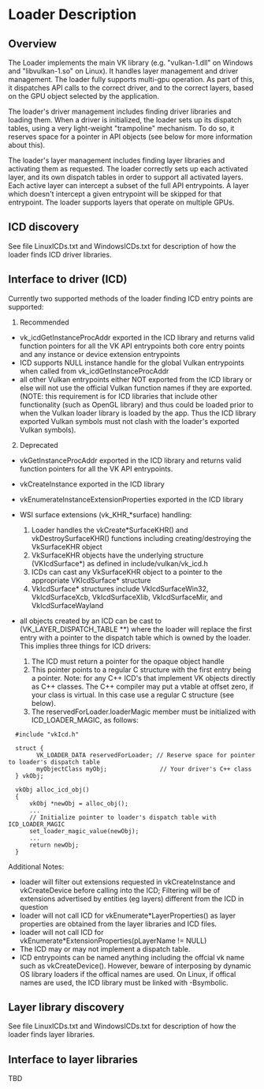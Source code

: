 # Loader Description 

## Overview
The Loader implements the main VK library (e.g. "vulkan-1.dll" on Windows and
"libvulkan-1.so" on Linux).  It handles layer management and driver management.  The
loader fully supports multi-gpu operation.  As part of this, it dispatches API
calls to the correct driver, and to the correct layers, based on the GPU object
selected by the application.

The loader's driver management includes finding driver libraries and loading
them.  When a driver is initialized, the loader sets up its dispatch tables,
using a very light-weight "trampoline" mechanism.  To do so, it reserves space
for a pointer in API objects (see below for more information about this).

The loader's layer management includes finding layer libraries and activating
them as requested.  The loader correctly sets up each activated layer, and its
own dispatch tables in order to support all activated layers.  Each active
layer can intercept a subset of the full API entrypoints.  A layer which
doesn't intercept a given entrypoint will be skipped for that entrypoint.  The
loader supports layers that operate on multiple GPUs.

## ICD discovery
See file LinuxICDs.txt  and WindowsICDs.txt for description of how the loader
finds ICD driver libraries.

## Interface to driver (ICD)
Currently two supported methods of the loader finding ICD entry points are supported:
1) Recommended
- vk_icdGetInstanceProcAddr exported in the ICD library and returns valid function pointers for all the VK API entrypoints
  both core entry points and any instance or device extension entrypoints
- ICD supports NULL instance handle for the global Vulkan entrypoints when called from vk_icdGetInstanceProcAddr
- all other Vulkan entrypoints either NOT exported from the ICD library or else will not use the official Vulkan function names
 if they are exported. (NOTE: this requirement is for ICD libraries that include other functionality (such as OpenGL library)
 and thus could be loaded prior to when the Vulkan loader library is loaded by the app.  Thus the ICD library exported Vulkan symbols must not
 clash with the loader's exported Vulkan symbols).
 2) Deprecated
 - vkGetInstanceProcAddr exported in the ICD library and returns valid function pointers for all the VK API entrypoints.
 - vkCreateInstance exported in the ICD library
 - vkEnumerateInstanceExtensionProperties exported in the ICD library
 
- WSI surface extensions (vk_KHR_*surface) handling:
  1. Loader handles the vkCreate*SurfaceKHR() and vkDestroySurfaceKHR()  functions including creating/destroying the VkSurfaceKHR object
  2. VkSurfaceKHR objects have the underlying structure (VKIcdSurface*) as defined in include/vulkan/vk_icd.h
  3. ICDs can cast any VkSurfaceKHR object to a pointer to the appropriate VKIcdSurface* structure
  4. VkIcdSurface* structures include VkIcdSurfaceWin32, VkIcdSurfaceXcb, VkIcdSurfaceXlib, VkIcdSurfaceMir, and VkIcdSurfaceWayland
- all objects created by an ICD can be cast to (VK\_LAYER\_DISPATCH\_TABLE \*\*)
 where the loader will replace the first entry with a pointer to the dispatch table which is
 owned by the loader. This implies three things for ICD drivers:
  1. The ICD must return a pointer for the opaque object handle
  2. This pointer points to a regular C structure with the first entry being a pointer.
  Note: for any C++ ICD's that implement VK objects directly as C++ classes.
  The C++ compiler may put a vtable at offset zero, if your class is virtual.
  In this case use a regular C structure (see below).
  3. The reservedForLoader.loaderMagic member must be initialized with ICD\_LOADER\_MAGIC, as follows:

```
  #include "vkIcd.h"

  struct {
        VK_LOADER_DATA reservedForLoader; // Reserve space for pointer to loader's dispatch table
        myObjectClass myObj;               // Your driver's C++ class
  } vkObj;

  vkObj alloc_icd_obj()
  {
      vkObj *newObj = alloc_obj();
      ...
      // Initialize pointer to loader's dispatch table with ICD_LOADER_MAGIC
      set_loader_magic_value(newObj);
      ...
      return newObj;
  }
```

Additional Notes:
- loader will filter out extensions requested in vkCreateInstance  and vkCreateDevice
  before calling into the ICD;
  Filtering will be of extensions advertised by entities (eg layers) different from the ICD in question
- loader will not call ICD for vkEnumerate*LayerProperties() as layer properties are obtained from
  the layer libraries and ICD files.
- loader will not call ICD for vkEnumerate*ExtensionProperties(pLayerName != NULL) 
- The ICD may or may not implement a dispatch table.
- ICD entrypoints can be named anything including the offcial vk name such as vkCreateDevice().  However, beware of interposing by dynamic OS library loaders if the offical names are used.  On Linux, if offical names are used, the ICD library must be linked with -Bsymbolic.

## Layer library discovery
See file LinuxICDs.txt  and WindowsICDs.txt for description of how the loader
finds layer libraries.

## Interface to layer libraries
TBD

